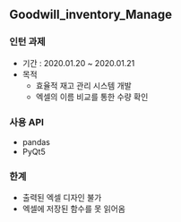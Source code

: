 Goodwill_inventory_Manage
---
### 인턴 과제
- 기간 : 2020.01.20 ~ 2020.01.21
- 목적 
  - 효율적 재고 관리 시스템 개발
  - 엑셀의 이름 비교를 통한 수량 확인

### 사용 API
- pandas
- PyQt5

### 한계
- 출력된 엑셀 디자인 불가
- 엑셀에 저장된 함수를 못 읽어옴
